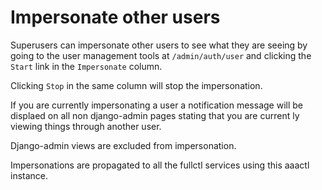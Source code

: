 # Impersonate other users

Superusers can impersonate other users to see what they are seeing by going to the user management tools at `/admin/auth/user` and clicking 
the `Start` link in the `Impersonate` column.

Clicking `Stop` in the same column will stop the impersonation.

If you are currently impersonating a user a notification message will be displaed on all non django-admin pages stating that you are current
ly viewing things through another user.   

Django-admin views are excluded from impersonation.

Impersonations are propagated to all the fullctl services using this aaactl instance.
